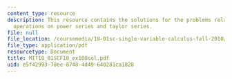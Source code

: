 ```yaml
---
content_type: resource
description: This resource contains the solutions for the problems related to the
  operations on power series and taylor series.
file: null
file_location: /coursemedia/18-01sc-single-variable-calculus-fall-2010/e5f4299378ee87484d49640281ca1828_MIT18_01SCF10_ex100sol.pdf
file_type: application/pdf
resourcetype: Document
title: MIT18_01SCF10_ex100sol.pdf
uid: e5f42993-78ee-8748-4d49-640281ca1828
---
```

